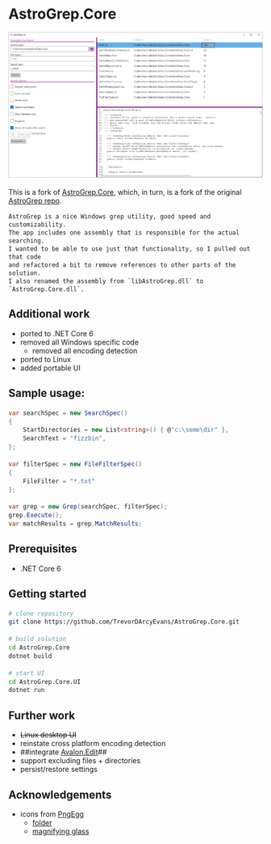 # AstroGrep.Core

![screenshot](./screenshot.png)

This is a fork of [AstroGrep.Core](https://github.com/asherber/AstroGrep.Core), which, in turn, is a fork of
the original [AstroGrep repo](https://github.com/joshball/astrogrep). 

```text
AstroGrep is a nice Windows grep utility, good speed and customizability.
The app includes one assembly that is responsible for the actual searching.
I wanted to be able to use just that functionality, so I pulled out that code
and refactored a bit to remove references to other parts of the solution.
I also renamed the assembly from `libAstroGrep.dll` to `AstroGrep.Core.dll`.
```

## Additional work
* ported to .NET Core 6
* removed all Windows specific code
  * removed all encoding detection 
* ported to Linux
* added portable UI

## Sample usage:

```csharp
var searchSpec = new SearchSpec()
{
    StartDirectories = new List<string>() { @"c:\some\dir" },    
    SearchText = "fizzbin",
};

var filterSpec = new FileFilterSpec()
{
    FileFilter = "*.txt"
};

var grep = new Grep(searchSpec, filterSpec);
grep.Execute();
var matchResults = grep.MatchResults;
```

## Prerequisites
* .NET Core 6

## Getting started

```bash
# clone repository
git clone https://github.com/TrevorDArcyEvans/AstroGrep.Core.git

# build solution
cd AstroGrep.Core
dotnet build

# start UI
cd AstroGrep.Core.UI
dotnet run
```

## Further work
* ~~Linux desktop UI~~
* reinstate cross platform encoding detection
* ##integrate [Avalon.Edit](https://github.com/AvaloniaUI/AvaloniaEdit)##
* support excluding files + directories
* persist/restore settings

## Acknowledgements
* icons from [PngEgg](https://www.pngegg.com)
  * [folder](https://www.pngegg.com/en/png-fmqfv)
  * [magnifying glass](https://www.pngegg.com/en/png-babni)

